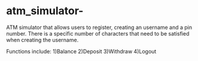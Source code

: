 # atm_simulator-

ATM simulator that allows users to register, creating an username and a pin number. There is a specific number of characters that need to be satisfied when creating the username. 

  Functions include:
    1)Balance 
    2)Deposit
    3)Withdraw
    4)Logout 
    
   
 
